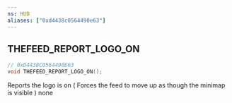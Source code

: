 ```yaml
---
ns: HUD
aliases: ["0xd4438c0564490e63"]
---
```

## THEFEED_REPORT_LOGO_ON

```c
// 0xD4438C0564490E63
void THEFEED_REPORT_LOGO_ON();
```

Reports the logo is on ( Forces the feed to move up as though the minimap is visible )
none


